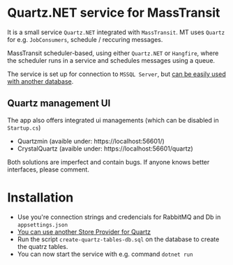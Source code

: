 # Quartz.NET service for MassTransit

It is a small service `Quartz.NET` integrated with `MassTransit`.  MT uses `Quartz` for e.g. `JobConsumers`, schedule / reccuring messages.

MassTransit scheduler-based, using either `Quartz.NET` or `Hangfire`, where the scheduler runs in a service and schedules messages using a queue.

The service is set up for connection to `MSSQL Server`, but [can be easily used with another database](https://www.quartz-scheduler.net/documentation/quartz-3.x/tutorial/job-stores.html#ado-net-job-store-adojobstore). 

## Quartz management UI
The app also offers integrated ui managements (which can be disabled in `Startup.cs`)
- Quartzmin (avaible under: https://localhost:56601/)
- CrystalQuartz  (avaible under: https://localhost:56601/quartz)

Both solutions are imperfect and contain bugs.  If anyone knows better interfaces, please comment.

# Installation

- Use you're connection strings and credencials for RabbitMQ and Db in `appsettings.json`
- [You can use another Store Provider for Quartz](https://www.quartz-scheduler.net/documentation/quartz-3.x/tutorial/job-stores.html#ado-net-job-store-adojobstore)
- Run the script `create-quartz-tables-db.sql` on the database to create the quatrz tables.
- You can now start the service with e.g. command `dotnet run`